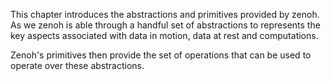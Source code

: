 This chapter introduces the abstractions and primitives provided by zenoh. As we zenoh is able through a handful set of abstractions to represents the key aspects associated with data in motion, data at rest and computations. 

Zenoh's primitives then provide the set of operations that can be used to operate over these abstractions.




